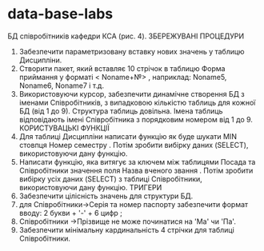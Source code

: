 # data-base-labs

БД співробітників кафедри КСА (рис. 4). 
ЗБЕРЕЖУВАНІ ПРОЦЕДУРИ
  1. Забезпечити параметризовану вставку нових значень у таблицю Дисципліни.
  2. Створити пакет, який вставляє 10 стрічок в таблицю Форма приймання у форматі < Noname+№> , наприклад: Noname5, Noname6, Noname7 і т.д.
  3. Використовуючи курсор, забезпечити динамічне створення БД з іменами Співробітників, з випадковою кількістю таблиць для кожної БД (від 1 до 9). Структура таблиць довільна. Імена таблиць відповідають імені Співробітника з порядковим номером від 1 до 9.
КОРИСТУВАЦЬКІ ФУНКЦІЇ
  1. Для таблиці Дисципліни написати функцію як буде шукати MIN стовпця Номер семестру . Потім зробити вибірку даних (SELECT), використовуючи дану функцію.
  2. Написати функцію, яка витягує за ключем між таблицями Посада та Співробітники значення поля Назва вченого звання . Потім зробити вибірку усіх даних (SELECT) з таблиці Співробітники, використовуючи дану функцію.
ТРИГЕРИ 
  1. Забезпечити цілісність значень для структури БД.
  2. для Співробітники→Серія та номер паспорту забезпечити формат вводу:  2 букви + '-' + 6 цифр ; 
  3. Співробітники →Прізвище не може починатися на 'Ма' чи 'Па'.
  4. Забезпечити мінімальну кардинальність 4 стрічки для таблиці Співробітники.
